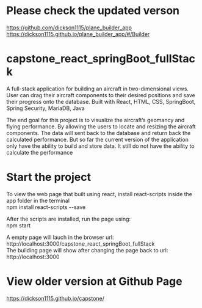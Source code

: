 # Please check the updated verson
https://github.com/dickson1115/plane_builder_app
https://dickson1115.github.io/plane_builder_app/#/Builder

# capstone_react_springBoot_fullStack
A full-stack application for building an aircraft in two-dimensional views. User can drag their aircraft components to their desired positions and save their progress onto the database.
Built with React, HTML, CSS, SpringBoot, Spring Security, MariaDB, Java

The end goal for this project is to visualize the aircraft’s geomancy and flying performance. By allowing the users to locate and resizing the aircraft components. The data will sent back to the database and return back the calculated performance.
But so far the current version of the application only have the ability to build and store data. It still do not have the ability to calculate the performance

# Start the project
To view the web page that built using react, install react-scripts inside the app folder in the terminal\
npm install react-scripts --save

After the scripts are installed, run the page using:\
npm start

A empty page will lauch in the browser url: http://localhost:3000/capstone_react_springBoot_fullStack \
The building page will show after changing the page back to url: http://localhost:3000

# View older version at Github Page
https://dickson1115.github.io/capstone/
